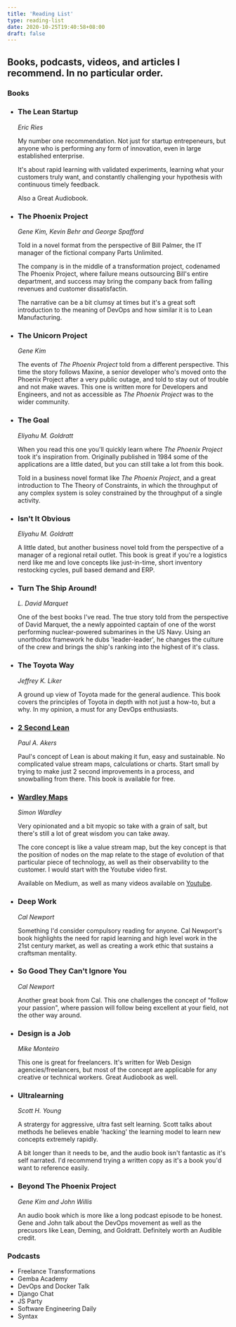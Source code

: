 ```yaml
---
title: 'Reading List'
type: reading-list
date: 2020-10-25T19:40:58+08:00
draft: false
---
```


## Books, podcasts, videos, and articles I recommend. In no particular order.

<!--more-->

### Books

- ### The Lean Startup

  _Eric Ries_

  My number one recommendation. Not just for startup entrepeneurs, but anyone who is performing any form of innovation, even in large established enterprise.

  It's about rapid learning with validated experiments, learning what your customers truly want, and constantly challenging your hypothesis with continuous timely feedback.

  Also a Great Audiobook.

- ### The Phoenix Project

  _Gene Kim, Kevin Behr and George Spafford_

  Told in a novel format from the perspective of Bill Palmer, the IT manager of the fictional company Parts Unlimited.

  The company is in the middle of a transformation project, codenamed The Phoenix Project, where failure means outsourcing Bill's entire department, and success may bring the company back from falling revenues and customer dissatisfactin.

  The narrative can be a bit clumsy at times but it's a great soft introduction to the meaning of DevOps and how similar it is to Lean Manufacturing.

- ### The Unicorn Project

  _Gene Kim_

  The events of _The Phoenix Project_ told from a different perspective. This time the story follows Maxine, a senior developer who's moved onto the Phoenix Project after a very public outage, and told to stay out of trouble and not make waves. This one is written more for Developers and Engineers, and not as accessible as _The Phoenix Project_ was to the wider community.

- ### The Goal

  _Eliyahu M. Goldratt_

  When you read this one you'll quickly learn where _The Phoenix Project_ took it's inspiration from. Originally published in 1984 some of the applications are a little dated, but you can still take a lot from this book.

  Told in a business novel format like _The Phoenix Project_, and a great introduction to The Theory of Constraints, in which the throughput of any complex system is soley constrained by the throughput of a single activity.

- ### Isn't It Obvious

  _Eliyahu M. Goldratt_

  A little dated, but another business novel told from the perspective of a manager of a regional retail outlet. This book is great if you're a logistics nerd like me and love concepts like just-in-time, short inventory restocking cycles, pull based demand and ERP.

- ### Turn The Ship Around!

  _L. David Marquet_

  One of the best books I've read. The true story told from the perspective of David Marquet, the a newly appointed captain of one of the worst performing nuclear-powered submarines in the US Navy. Using an unorthodox framework he dubs 'leader-leader', he changes the culture of the crew and brings the ship's ranking into the highest of it's class.

- ### The Toyota Way

  _Jeffrey K. Liker_

  A ground up view of Toyota made for the general audience. This book covers the principles of Toyota in depth with not just a how-to, but a why. In my opinion, a must for any DevOps enthusiasts.

- ### [2 Second Lean](https://paulakers.net/books/2-second-lean)

  _Paul A. Akers_

  Paul's concept of Lean is about making it fun, easy and sustainable. No complicated value stream maps, calculations or charts. Start small by trying to make just 2 second improvements in a process, and snowballing from there. This book is available for free.

- ### [Wardley Maps](https://medium.com/wardleymaps)

  _Simon Wardley_

  Very opinionated and a bit myopic so take with a grain of salt, but there's still a lot of great wisdom you can take away.

  The core concept is like a value stream map, but the key concept is that the position of nodes on the map relate to the stage of evolution of that particular piece of technology, as well as their observability to the customer. I would start with the Youtube video first.

  Available on Medium, as well as many videos available on [Youtube](https://www.youtube.com/watch?v=NnFeIt-uaEc&ab_channel=O%27Reilly).

- ### Deep Work

  _Cal Newport_

  Something I'd consider compulsory reading for anyone. Cal Newport's book highlights the need for rapid learning and high level work in the 21st century market, as well as creating a work ethic that sustains a craftsman mentality.

- ### So Good They Can't Ignore You

  _Cal Newport_

  Another great book from Cal. This one challenges the concept of "follow your passion", where passion will follow being excellent at your field, not the other way around.

- ### Design is a Job

  _Mike Monteiro_

  This one is great for freelancers. It's written for Web Design agencies/freelancers, but most of the concept are applicable for any creative or technical workers. Great Audiobook as well.

- ### Ultralearning

  _Scott H. Young_

  A stratergy for aggressive, ultra fast selt learning. Scott talks about methods he believes enable 'hacking' the learning model to learn new concepts extremely rapidly.

  A bit longer than it needs to be, and the audio book isn't fantastic as it's self narrated. I'd recommend trying a written copy as it's a book you'd want to reference easily.

- ### Beyond The Phoenix Project

  _Gene Kim and John Willis_

  An audio book which is more like a long podcast episode to be honest. Gene and John talk about the DevOps movement as well as the precusors like Lean, Deming, and Goldratt. Definitely worth an Audible credit.

### Podcasts

- Freelance Transformations
- Gemba Academy
- DevOps and Docker Talk
- Django Chat
- JS Party
- Software Engineering Daily
- Syntax
